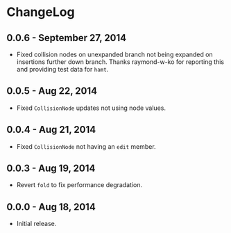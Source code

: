 # ChangeLog #

## 0.0.6 - September 27, 2014
* Fixed collision nodes on unexpanded branch not being expanded on insertions
  further down branch. Thanks raymond-w-ko for reporting this and providing test
  data for `hamt`.

## 0.0.5 - Aug 22, 2014
* Fixed `CollisionNode` updates not using node values.

## 0.0.4 - Aug 21, 2014
* Fixed `CollisionNode` not having an `edit` member.

## 0.0.3 - Aug 19, 2014
* Revert `fold` to fix performance degradation.

## 0.0.0 - Aug 18, 2014
* Initial release.